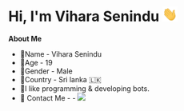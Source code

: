 # Hi, I'm Vihara Senindu <img src="https://raw.githubusercontent.com/ABSphreak/ABSphreak/master/gifs/Hi.gif" width="30px">

**About Me**

- 🔹Name - Vihara Senindu
- 🔹Age - 19 
- 🔹Gender - Male
- 🔹Country - Sri lanka 🇱🇰
- 🔹I like programming & developing bots.
- 🔹 Contact Me - - <a href="https://t.me/ViharaSenindut"><img src="https://img.shields.io/badge/Vihara Senindu-Join%20Support%20Group-blue.svg?logo=telegram"></a>
